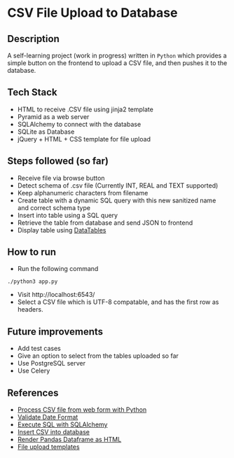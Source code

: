 # CSV File Upload to Database

## Description
A self-learning project (work in progress) written in ```Python``` which provides a simple button on the frontend to upload a CSV file, and then pushes it to the database.

## Tech Stack
* HTML to receive .CSV file using jinja2 template
* Pyramid as a web server
* SQLAlchemy to connect with the database
* SQLite as Database
* jQuery + HTML + CSS template for file upload

## Steps followed (so far)
* Receive file via browse button
* Detect schema of .csv file (Currently INT, REAL and TEXT supported)
* Keep alphanumeric characters from filename
* Create table with a dynamic SQL query with this new sanitized name and correct schema type
* Insert into table using a SQL query
* Retrieve the table from database and send JSON to frontend
* Display table using [DataTables](https://datatables.net/)

## How to run
* Run the following command
```console
./python3 app.py
```

* Visit http://localhost:6543/
* Select a CSV file which is UTF-8 compatable, and has the first row as headers.

## Future improvements
* Add test cases
* Give an option to select from the tables uploaded so far
* Use PostgreSQL server
* Use Celery

## References
* [Process CSV file from web form with Python](https://stackoverflow.com/questions/22009034/how-to-process-uploaded-csv-file-from-web-form-with-python-3)
* [Validate Date Format](https://stackoverflow.com/questions/16870663/how-do-i-validate-a-date-string-format-in-python)
* [Execute SQL with SQLAlchemy](https://chartio.com/resources/tutorials/how-to-execute-raw-sql-in-sqlalchemy/)
* [Insert CSV into database](https://python.plainenglish.io/comparison-of-methods-for-importing-bulk-csv-data-into-mysql-using-python-5890dbf57419)
* [Render Pandas Dataframe as HTML](https://www.geeksforgeeks.org/rendering-data-frame-to-html-template-in-table-view-using-django-framework/)
* [File upload templates](https://freshdesignweb.com/jquery-html5-file-upload/)
